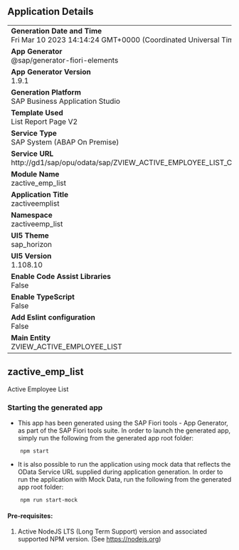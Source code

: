 ## Application Details
|               |
| ------------- |
|**Generation Date and Time**<br>Fri Mar 10 2023 14:14:24 GMT+0000 (Coordinated Universal Time)|
|**App Generator**<br>@sap/generator-fiori-elements|
|**App Generator Version**<br>1.9.1|
|**Generation Platform**<br>SAP Business Application Studio|
|**Template Used**<br>List Report Page V2|
|**Service Type**<br>SAP System (ABAP On Premise)|
|**Service URL**<br>http://gd1/sap/opu/odata/sap/ZVIEW_ACTIVE_EMPLOYEE_LIST_CDS
|**Module Name**<br>zactive_emp_list|
|**Application Title**<br>zactiveemplist|
|**Namespace**<br>zactiveemp_list|
|**UI5 Theme**<br>sap_horizon|
|**UI5 Version**<br>1.108.10|
|**Enable Code Assist Libraries**<br>False|
|**Enable TypeScript**<br>False|
|**Add Eslint configuration**<br>False|
|**Main Entity**<br>ZVIEW_ACTIVE_EMPLOYEE_LIST|

## zactive_emp_list

Active Employee List

### Starting the generated app

-   This app has been generated using the SAP Fiori tools - App Generator, as part of the SAP Fiori tools suite.  In order to launch the generated app, simply run the following from the generated app root folder:

```
    npm start
```

- It is also possible to run the application using mock data that reflects the OData Service URL supplied during application generation.  In order to run the application with Mock Data, run the following from the generated app root folder:

```
    npm run start-mock
```

#### Pre-requisites:

1. Active NodeJS LTS (Long Term Support) version and associated supported NPM version.  (See https://nodejs.org)


